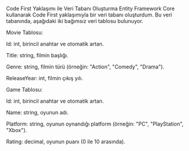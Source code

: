 Code First Yaklaşımı ile Veri Tabanı Oluşturma
Entity Framework Core kullanarak Code First yaklaşımıyla bir veri tabanı oluşturdum. Bu veri tabanında, aşağıdaki iki bağımsız veri tablosu bulunuyor.

Movie Tablosu:

Id: int, birincil anahtar ve otomatik artan.

Title: string, filmin başlığı.

Genre: string, filmin türü (örneğin: "Action", "Comedy", "Drama").

ReleaseYear: int, filmin çıkış yılı.

Game Tablosu:

Id: int, birincil anahtar ve otomatik artan.

Name: string, oyunun adı.

Platform: string, oyunun oynandığı platform (örneğin: "PC", "PlayStation", "Xbox").

Rating: decimal, oyunun puanı (0 ile 10 arasında).
